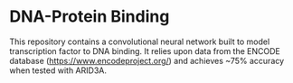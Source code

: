 # DNA-Protein Binding
This repository contains a convolutional neural network built to model transcription factor to DNA binding. It relies upon data from the ENCODE database (https://www.encodeproject.org/) and achieves ~75% accuracy when tested with ARID3A.
